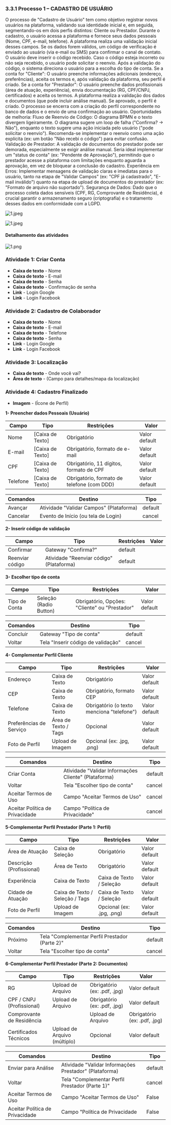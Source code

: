 ### 3.3.1 Processo 1 – CADASTRO DE USUÁRIO

O processo de "Cadastro de Usuário" tem como objetivo registrar novos usuários na plataforma, validando sua identidade inicial e, em seguida, segmentando-os em dois perfis distintos: Cliente ou Prestador. Durante o cadastro, o usuário acessa a plataforma e fornece seus dados pessoais (Nome, CPF, e-mail, telefone). A plataforma realiza uma validação inicial desses campos. Se os dados forem válidos, um código de verificação é enviado ao usuário (via e-mail ou SMS) para confirmar o canal de contato. O usuário deve inserir o código recebido. Caso o código esteja incorreto ou não seja recebido, o usuário pode solicitar o reenvio. Após a validação do código, o sistema direciona o usuário para a escolha do tipo de conta.
Se a conta for "Cliente": O usuário preenche informações adicionais (endereço, preferências), aceita os termos e, após validação da plataforma, seu perfil é criado.
Se a conta for "Prestador": O usuário preenche dados profissionais (área de atuação, experiência), envia documentação (RG, CPF/CNPJ, certificados) e aceita os termos. A plataforma realiza a validação dos dados e documentos (que pode incluir análise manual). Se aprovado, o perfil é criado.
O processo se encerra com a criação do perfil correspondente no banco de dados e o envio de uma confirmação ao usuário.
Oportunidades de melhoria: Fluxo de Reenvio de Código: O diagrama BPMN e o texto divergem ligeiramente. O diagrama sugere um loop de falha ("Confirma? -> Não"), enquanto o texto sugere uma ação iniciada pelo usuário ("pode solicitar o reenvio"). Recomenda-se implementar o reenvio como uma ação explícita (ex: um botão "Não recebi o código") para evitar confusão.
Validação de Prestador: A validação de documentos do prestador pode ser demorada, especialmente se exigir análise manual. Seria ideal implementar um "status de conta" (ex: "Pendente de Aprovação"), permitindo que o prestador acesse a plataforma com limitações enquanto aguarda a aprovação, em vez de bloquear a conclusão do cadastro.
Experiência em Erros: Implementar mensagens de validação claras e imediatas para o usuário, tanto na etapa de "Validar Campos" (ex: "CPF já cadastrado", "E-mail inválido") quanto na etapa de upload de documentos do prestador (ex: "Formato de arquivo não suportado").
Segurança de Dados: Dado que o processo coleta dados sensíveis (CPF, RG, Comprovante de Residência), é crucial garantir o armazenamento seguro (criptografia) e o tratamento desses dados em conformidade com a LGPD.

![1.jpeg](processo1.jpeg)

![1.jpeg](subprocesso1.jpeg)


#### Detalhamento das atividades

![1.png](cadastrocliente.png)

### Atividade 1: Criar Conta
* **Caixa de texto** - Nome
* **Caixa de texto** - E-mail
* **Caixa de texto** - Senha
* **Caixa de texto** - Confirmação de senha
* **Link** - Login Google
* **Link** - Login Facebook

### Atividade 2: Cadastro de Colaborador
* **Caixa de texto** - Nome
* **Caixa de texto** - E-mail
* **Caixa de texto** - Telefone
* **Caixa de texto** - Senha
* **Link** - Login Google
* **Link** - Login Facebook

### Atividade 3: Localização
* **Caixa de texto** - Onde você vai?
* **Área de texto** - (Campo para detalhes/mapa da localização)

### Atividade 4: Cadastro Finalizado
* **Imagem** - (Ícone de Perfil)


**1- Preencher dados Pessoais (Usuário)**

| **Campo**       | **Tipo**         | **Restrições** | **Valor** |
| ---             | ---              | ---            | ---               |
| Nome | [Caixa de Texto]  |   Obrigatório        |     Valor default       |
| E-mail | [Caixa de Texto]  |   Obrigatório, formato de e-mail        |     Valor default       |
| CPF | [Caixa de Texto]  |   Obrigatório, 11 dígitos, formato de CPF        |     Valor default       |
| Telefone | [Caixa de Texto]  |  Obrigatório, formato de telefone (com DDD)        |     Valor default       |


| **Comandos**         |  **Destino**                   | **Tipo** |
| ---                  | ---                            | ---               |
| Avançar | Atividade "Validar Campos" (Plataforma)  | default |
| Cancelar | Evento de Início (ou tela de Login)  | cancel |


**2- Inserir código de validação**

| **Campo**       | **Tipo**         | **Restrições** | **Valor** |
| ---             | ---              | ---            | ---               |
| Confirmar | Gateway "Confirma?"  | default |
| Reenviar código | Atividade "Reenviar código" (Plataforma)  | default |


**3- Escolher tipo de conta**

| **Campo**       | **Tipo**         | **Restrições** | **Valor** |
| ---             | ---              | ---            | ---               |
| Tipo de Conta | Seleção (Radio Button)  |   Obrigatório, Opções: "Cliente" ou "Prestador"        |     Valor default       |

| **Comandos**         |  **Destino**                   | **Tipo** |
| ---                  | ---                            | ---               |
| Concluir | Gateway "Tipo de conta"  | default |
| Voltar | Tela "Inserir código de validação"  | cancel |


**4- Complementar Perfil Cliente**

| **Campo**       | **Tipo**         | **Restrições** | **Valor** |
| ---             | ---              | ---            | ---               |
| Endereço | Caixa de Texto  |   Obrigatório     |     Valor default       |
| CEP | Caixa de Texto  |  Obrigatório, formato CEP    |     Valor default       |
| Telefone | Caixa de Texto  |   Obrigatório (o texto menciona "telefone")    |     Valor default       |
| Preferências de Serviço | Área de Texto / Tags  |   Opcional     |     Valor default       |
| Foto de Perfil | Upload de Imagem  |   Opcional (ex: .jpg, .png)     |     Valor default       |

| **Comandos**         |  **Destino**                   | **Tipo** |
| ---                  | ---                            | ---               |
| Criar Conta | Atividade "Validar Informações Cliente" (Plataforma)  | default |
| Voltar | Tela "Escolher tipo de conta"  | cancel |
| Aceitar Termos de Uso | Campo "Aceitar Termos de Uso"   | cancel |
| Aceitar Política de Privacidade | Campo "Política de Privacidade"  | cancel |


**5-Complementar Perfil Prestador (Parte 1: Perfil)**

| **Campo**       | **Tipo**         | **Restrições** | **Valor** |
| ---             | ---              | ---            | ---               |
| Área de Atuação | Caixa de Seleção  |   Obrigatório     |     Valor default       |
| Descrição (Profissional) | Área de Texto  |  Obrigatório    |     Valor default       |
| Experiência | Caixa de Texto  |   Caixa de Texto / Seleção    |     Valor default       |
| Cidade de Atuação | Caixa de Texto / Seleção / Tags  |   Caixa de Texto / Seleção     |     Valor default       |
| Foto de Perfil | Upload de Imagem  |   Opcional (ex: .jpg, .png)     |     Valor default       |

| **Comandos**         |  **Destino**                   | **Tipo** |
| ---                  | ---                            | ---               |
| Próximo | Tela "Complementar Perfil Prestador (Parte 2)"  | default |
| Voltar | Tela "Escolher tipo de conta"  | cancel |


**6-Complementar Perfil Prestador (Parte 2: Documentos)**

| **Campo**       | **Tipo**         | **Restrições** | **Valor** |
| ---             | ---              | ---            | ---               |
| RG | Upload de Arquivo  |   Obrigatório (ex: .pdf, .jpg)     |     Valor default       |
| CPF / CNPJ (Profissional) | Upload de Arquivo  |  Obrigatório (ex: .pdf, .jpg)    |     Valor default       |
| Comprovante de Residência |  | Upload de Arquivo  | Obrigatório (ex: .pdf, .jpg)    |     Valor default       |
| Certificados Técnicos | Upload de Arquivo (múltiplo)   |   Opcional     |     Valor default       |

| **Comandos**         |  **Destino**                   | **Tipo** |
| ---                  | ---                            | ---               |
| Enviar para Análise | Atividade "Validar Informações Prestador" (Plataforma)  | default |
| Voltar | Tela "Complementar Perfil Prestador (Parte 1)"  | cancel |
| Aceitar Termos de Uso | Campo "Aceitar Termos de Uso"  | False |
| Aceitar Política de Privacidade | Campo "Política de Privacidade  | False |